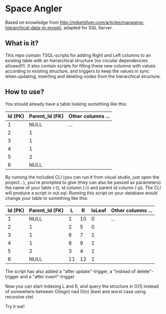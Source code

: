 # Space Angler

Based on knowledge from http://mikehillyer.com/articles/managing-hierarchical-data-in-mysql/, adapted for SQL Server.

## What is it?

This repo contain TSQL-scripts for adding Right and Left columns to an existing table with an hierarchical structure (no circular dependencies allowed!!). It also contain scripts for filling these new columns with values according to existing structure, and triggers to keep the values in sync when updating, inserting and deleting nodes from the hierarchical structure.

## How to use?

You should already have a table looking something like this:

| Id (PK) | Parent_Id (FK) | Other columns ... |
| ------- | -------------- | ----------------- |
|      1  |           NULL | ...               |
|      2  |              1 |                   |
|      3  |              1 |                   |
|      4  |              1 |                   |
|      5  |              2 |                   |
|      6  |           NULL |                   |

By running the included CLI (you can run it from visual studio, just open the project...), you're prompted to give (they can also be passed as parameters) the name of your table (-t), id column (-i) and parent id column (-p). The CLI will produce a script in out.sql. Running this script on your database would change your table to something like this:

| Id (PK) | Parent_Id (FK) | L  | R  | IsLeaf | Other columns ... |
| ------- | -------------- | -- | -- | -------| ----------------- |
|      1  |           NULL | 1  | 10 |      0 | ...               |
|      2  |              1 | 2  | 5  |      0 |                   |
|      3  |              1 | 6  | 7  |      1 |                   |
|      4  |              1 | 8  | 9  |      1 |                   |
|      5  |              2 | 3  | 4  |      1 |                   |
|      6  |           NULL | 11 | 12 |      1 |                   |

The script has also added a "after update"-trigger, a "instead of delete"-trigger and a "after insert"-trigger.

Now you can start indexing L and R, and query the structure in O(1) instead of somewhere between O(logn) nad O(n) (best and worst case using recursive cte)

Try it out!

